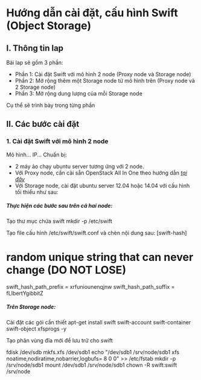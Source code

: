 # Hướng dẫn cài đặt, cấu hình Swift      (Object Storage)
## I. Thông tin lap
Bài lap sẽ gồm 3 phần:
  - Phần 1: Cài đặt Swift với mô hình 2 node (Proxy node và Storage node)
  - Phần 2: Mở rộng thêm một Storage node từ mô hình trên (Proxy node và 2 Storage node)
  - Phần 3: Mở rộng dung lượng của mỗi Storage node

Cụ thể sẽ trình bày trong từng phần
## II. Các bước cài đặt
### 1. Cài đặt Swift với mô hình 2 node
Mô hình...
IP...
Chuẩn bị:
  - 2 máy ảo chạy ubuntu server tương ứng với 2 node.
  - Với Proxy node, cần cài sẵn OpenStack All In One theo hướng dẫn [*tại đây*](https://github.com/vietstacker/icehouse-aio-ubuntu/blob/master/hd-caidat-openstack-icehouse-aio.md#1-c%C3%A0i-%C4%91%E1%BA%B7t-ubuntu-1204-trong-vmware-workstation)
  - Với Storage node, cài đặt ubuntu server 12.04 hoặc 14.04 với cấu hình tối thiểu như sau:

##### Thực hiện các bước sau trên cả hai node:
Tạo thư mục chứa swift
  mkdir -p /etc/swift

Tạo file cấu hình /etc/swift/swift.conf và chèn nội dung sau:
  [swift-hash]
  # random unique string that can never change (DO NOT LOSE)
  swift_hash_path_prefix = xrfuniounenqjnw
  swift_hash_path_suffix = fLIbertYgibbitZ

##### Trên Storage node:
Cài đặt các gói cần thiết 
  apt-get install swift swift-account swift-container swift-object xfsprogs -y

Tạo phân vùng đĩa mới để lưu trữ cho swift

  fdisk /dev/sdb
  mkfs.xfs /dev/sdb1
  echo "/dev/sdb1 /srv/node/sdb1 xfs noatime,nodiratime,nobarrier,logbufs= 8 0 0" >> /etc/fstab
  mkdir -p /srv/node/sdb1
  mount /dev/sdb1 /srv/node/sdb1
  chown -R swift:swift /srv/node



  
  
  
